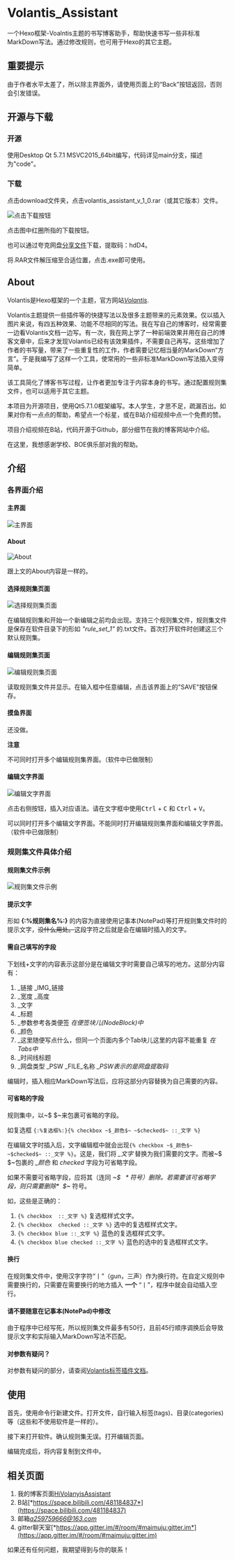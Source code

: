 # Volantis_Assistant

一个Hexo框架-Voalntis主题的书写博客助手，帮助快速书写一些非标准MarkDown写法。通过修改规则，也可用于Hexo的其它主题。

## 重要提示

由于作者水平太差了，所以除主界面外，请使用页面上的“Back”按钮返回，否则会引发错误。

## 开源与下载

### 开源

使用Desktop Qt 5.7.1 MSVC2015_64bit编写，代码详见main分支，描述为"code"。

### 下载

点击download文件夹，点击volantis_assistant_v_1_0.rar（或其它版本）文件。

![点击下载按钮](https://i0.hdslb.com/bfs/article/961d70b99b31070018e0ba2d0d582cca481184837.png)

点击图中红圈所指的下载按钮。

也可以通过夸克网盘[分享文件](https://pan.quark.cn/s/43213628cdf3)下载，提取码：hdD4。

将.RAR文件解压缩至合适位置，点击.exe即可使用。

## About

Volantis是Hexo框架的一个主题，官方网站[*Volantis*](https://volantis.js.org/).
  
Volantis主题提供一些插件等的快捷写法以及很多主题带来的元素效果。仅以插入图片来说，有四五种效果、功能不尽相同的写法。我在写自己的博客时，经常需要一边看Volantis文档一边写。有一次，我在网上学了一种前端效果并用在自己的博客文章中，后来才发现Volantis已经有该效果插件，不需要自己再写。这些增加了作者的书写量，带来了一些重复性的工作，作者需要记忆相当量的MarkDown“方言”。于是我编写了这样一个工具，使常用的一些非标准MarkDown写法插入变得简单。

该工具简化了博客书写过程，让作者更加专注于内容本身的书写。通过配置规则集文件，也可以适用于其它主题。

本项目为开源项目，使用Qt5.7.1.0框架编写。本人学生，才思不足，疏漏百出。如果对你有一点点的帮助，希望点一个标星，或在B站介绍视频中点一个免费的赞。

项目介绍视频在B站，代码开源于Github，部分细节在我的博客网站中介绍。

在这里，我想感谢学校、BOE俱乐部对我的帮助。

## 介绍

### 各界面介绍

#### 主界面
![主界面](https://i0.hdslb.com/bfs/article/b123ea02e2d33e79799e9e3e2df31d47481184837.png)

#### About

![About](https://i0.hdslb.com/bfs/article/60dd249de369597946883b3b0fe30045481184837.png)

跟上文的About内容是一样的。

#### 选择规则集页面

![选择规则集页面](https://i0.hdslb.com/bfs/article/0d706abc9b6a8af6f195e9a9d5882696481184837.png)

在编辑规则集和开始一个新编辑之前均会出现。支持三个规则集文件，规则集文件是保存在软件目录下的形如 *"rule_set_1"* 的.txt文件。首次打开软件时创建这三个默认规则集。

#### 编辑规则集页面

![编辑规则集页面](https://i0.hdslb.com/bfs/article/3c2064d7a894359c218b706b6b56fa7f481184837.png)

读取规则集文件并显示。在输入框中任意编辑，点击该界面上的"SAVE"按钮保存。

#### 摸鱼界面

还没做。

**注意**

不可同时打开多个编辑规则集界面。（软件中已做限制）

#### 编辑文字界面

![编辑文字界面](https://i0.hdslb.com/bfs/article/237597fb3950820244c77b44a6783dee481184837.png)

点击右侧按钮，插入对应语法。请在文字框中使用<kbd>Ctrl</kbd> + <kbd>C</kbd> 和 <kbd>Ctrl</kbd> + <kbd>V</kbd>。

可以同时打开多个编辑文字界面。不能同时打开编辑规则集界面和编辑文字界面。（软件中已做限制）

### 规则集文件具体介绍

#### 规则集文件示例

![规则集文件示例](https://i0.hdslb.com/bfs/article/cca4e64978d2245f7085ff9724e4d497481184837.png)

#### 提示文字

形如 **{:%规则集名%:}** 的内容为直接使用记事本(NotePad)等打开规则集文件时的提示文字，~~没什么用处。~~这段字符之后就是会在编辑时插入的文字。

#### 需自己填写的字段

下划线+文字的内容表示这部分是在编辑文字时需要自己填写的地方。这部分内容有：

1. _链接  _IMG_链接
2. _宽度  _高度
3. _文字
4. _标题
5. _参数参考各类便签    *在便签块儿(NodeBlock)中*
6. _颜色
7. _这里随便写点什么，但同一个页面内多个Tab块儿这里的内容不能重复    *在Tabs中*
8. _时间线标题
9. _网盘类型  _PSW  _FILE_名称    *_PSW表示的是网盘提取码*

编辑时，插入相应MarkDown写法后，应将这部分内容替换为自己需要的内容。

#### 可省略的字段

规则集中，以~$ $~来包裹可省略的字段。

如复选框 `{:%复选框%:}{% checkbox ~$_颜色$~ ~$checked$~ ::_文字 %}`

在编辑文字时插入后，文字编辑框中就会出现`{% checkbox ~$_颜色$~ ~$checked$~ ::_文字 %}`。这是，我们将 *_文字* 替换为我们需要的文字。而被~$ $~包裹的 *_颜色* 和 *checked* 字段为可省略字段。

如果不需要可省略字段，应将其（连同 *~$ $~* 符号）删除。若需要该可省略字段，则只需要删除 *~$ $~* 符号。

如，这些是正确的：

1. `{% checkbox  ::_文字 %}`    复选框样式文字。
2. `{% checkbox  checked ::_文字 %}`    选中的复选框样式文字。
3. `{% checkbox blue ::_文字 %}`    蓝色的复选框样式文字。
4. `{% checkbox blue checked ::_文字 %}`    蓝色的选中的复选框样式文字。

#### 换行

在规则集文件中，使用汉字字符“丨”（gun，三声）作为换行符。在自定义规则中需要换行的，只需要在需要换行的地方插入 **一个** “丨”，程序中就会自动插入空行。

#### 请不要随意在记事本(NotePad)中修改

由于程序中已经写死，所以规则集文件最多有50行，且前45行顺序调换后会导致提示文字和实际输入MarkDown写法不匹配。

#### 对参数有疑问？

对参数有疑问的部分，请查阅[Volantis标签插件文档](https://volantis.js.org/v5/tag-plugins)。

## 使用

首先，使用命令行新建文件。打开文件，自行输入标签(tags)、目录(categories)等（这些和不使用软件是一样的）。

接下来打开软件。确认规则集无误。打开编辑页面。

编辑完成后，将内容复制到文件中。

## 相关页面

1. 我的博客页面[HiVolanyisAssistant](https://changakira.github.io/2024/07/24/HiVolanyisAssistant/)
2. B站[*https://space.bilibili.com/481184837*](https://space.bilibili.com/481184837)
3. 邮箱[*a259759666@163.com*](mailto:a259759666@163.com)
4. gitter聊天室[*https://app.gitter.im/#/room/#maimuju:gitter.im*](https://app.gitter.im/#/room/#maimuju:gitter.im)

如果还有任何问题，我期望得到与你的联系！
